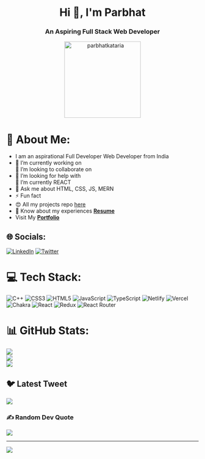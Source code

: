 <h1 align="center">Hi 👋, I'm Parbhat</h1>
<h3 align="center">An Aspiring Full Stack Web Developer</h3>

<p align="center"> <img width="200px" src="https://camo.githubusercontent.com/40165a147c3dcea0fa1db780bb533fc5f98546ccfb9d5d05ddb2f429277f5348/68747470733a2f2f616e616c7974696373696e6469616d61672e636f6d2f77702d636f6e74656e742f75706c6f6164732f323031382f31322f646576656c6f7065722d6472696262626c652e676966" alt="parbhatkataria" /> </p>



# 💫 About Me:
- I am an aspirational Full Developer Web Developer from India
- 🔭 I’m currently working on<br>👯 I’m looking to collaborate on
- 🤝 I’m looking for help with<br>🌱 I’m currently REACT
- 💬 Ask me about HTML, CSS, JS, MERN
- ⚡ Fun fact
- 😍 All my projects repo [here](https://github.com/ParbhatKataria1?tab=repositories)<br>
- 📄 Know about my experiences **[Resume](https://drive.google.com/file/d/1h1lan92QxkqGlsHdt9_KQ5UWXqLiyaer/view?usp=share_link)**
- Visit My **[Portfolio](https://ParbhatKataria1.github.io)**


## 🌐 Socials:
[![LinkedIn](https://img.shields.io/badge/LinkedIn-%230077B5.svg?logo=linkedin&logoColor=white)](https://linkedin.com/in/parbhat004) [![Twitter](https://img.shields.io/badge/Twitter-%231DA1F2.svg?logo=Twitter&logoColor=white)](https://twitter.com/prabhaat4) 

# 💻 Tech Stack:
![C++](https://img.shields.io/badge/c++-%2300599C.svg?style=for-the-badge&logo=c%2B%2B&logoColor=white) ![CSS3](https://img.shields.io/badge/css3-%231572B6.svg?style=for-the-badge&logo=css3&logoColor=white) ![HTML5](https://img.shields.io/badge/html5-%23E34F26.svg?style=for-the-badge&logo=html5&logoColor=white) ![JavaScript](https://img.shields.io/badge/javascript-%23323330.svg?style=for-the-badge&logo=javascript&logoColor=%23F7DF1E) ![TypeScript](https://img.shields.io/badge/typescript-%23007ACC.svg?style=for-the-badge&logo=typescript&logoColor=white) ![Netlify](https://img.shields.io/badge/netlify-%23000000.svg?style=for-the-badge&logo=netlify&logoColor=#00C7B7) ![Vercel](https://img.shields.io/badge/vercel-%23000000.svg?style=for-the-badge&logo=vercel&logoColor=white) ![Chakra](https://img.shields.io/badge/chakra-%234ED1C5.svg?style=for-the-badge&logo=chakraui&logoColor=white) ![React](https://img.shields.io/badge/react-%2320232a.svg?style=for-the-badge&logo=react&logoColor=%2361DAFB) ![Redux](https://img.shields.io/badge/redux-%23593d88.svg?style=for-the-badge&logo=redux&logoColor=white) ![React Router](https://img.shields.io/badge/React_Router-CA4245?style=for-the-badge&logo=react-router&logoColor=white)
# 📊 GitHub Stats:
![](https://github-readme-stats.vercel.app/api?username=ParbhatKataria1&theme=radical&hide_border=false&include_all_commits=true&count_private=false)<br/>
![](https://github-readme-streak-stats.herokuapp.com/?user=ParbhatKataria1&theme=radical&hide_border=false)<br/>
![](https://github-readme-stats.vercel.app/api/top-langs/?username=ParbhatKataria1&theme=radical&hide_border=false&include_all_commits=true&count_private=false&layout=compact)

## 🐦 Latest Tweet
[![](https://gtce.itsvg.in/api?username=prabhaat4)](https://github.com/VishwaGauravIn/github-twitter-card-embed)

### ✍️ Random Dev Quote
![](https://quotes-github-readme.vercel.app/api?type=horizontal&theme=radical)

---
[![](https://visitcount.itsvg.in/api?id=ParbhatKataria1&icon=0&color=0)](https://visitcount.itsvg.in)

<!-- Proudly created with GPRM ( https://gprm.itsvg.in ) -->
